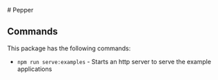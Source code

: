 # Pepper


## Commands

This package has the following commands:

- `npm run serve:examples` - Starts an http server to serve the example applications
